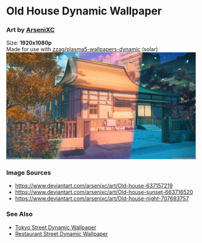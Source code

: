 # Old House Dynamic Wallpaper
### Art by [ArseniXC](https://www.deviantart.com/arsenixc/gallery)  
Size: **1920x1080p**  
Made for use with [zzag/plasma5-wallpapers-dynamic](https://github.com/zzag/plasma5-wallpapers-dynamic) (solar)  
![](https://github.com/resindrake/plasma5-wallpapers-dynamic-old-house/blob/master/contents/images/old-house-preview.jpg)
### Image Sources
* https://www.deviantart.com/arsenixc/art/Old-house-637157219  
* https://www.deviantart.com/arsenixc/art/Old-house-sunset-663716520  
* https://www.deviantart.com/arsenixc/art/Old-house-night-707693757  
### See Also
* [Tokyo Street Dynamic Wallpaper](https://github.com/resindrake/plasma5-wallpapers-dynamic-tokyo-street)  
* [Restaurant Street Dynamic Wallpaper](https://github.com/resindrake/plasma5-wallpapers-dynamic-restaurant-street)  
